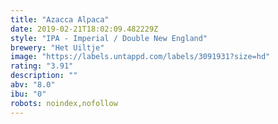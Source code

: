 ```yaml
---
title: "Azacca Alpaca"
date: 2019-02-21T18:02:09.482229Z
style: "IPA - Imperial / Double New England"
brewery: "Het Uiltje"
image: "https://labels.untappd.com/labels/3091931?size=hd"
rating: "3.91"
description: ""
abv: "8.0"
ibu: "0"
robots: noindex,nofollow
---
```

